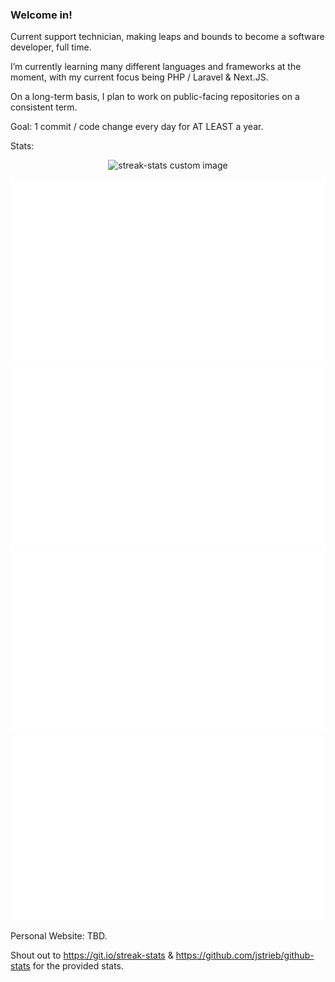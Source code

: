 ### Welcome in!

Current support technician, making leaps and bounds to become a software developer, full time.

I’m currently learning many different languages and frameworks at the moment, with my current focus being PHP / Laravel & Next.JS.

On a long-term basis, I plan to work on public-facing repositories on a consistent term.

Goal: 1 commit / code change every day for AT LEAST a year.


Stats:
<p align="center">
    <img src="https://streak-stats.demolab.com/?user=13011brett&theme=radical&hide_border=true" alt="streak-stats custom image"/>
</p>
<p align="center">
  <img src="https://raw.githubusercontent.com/13011brett/stats/master/generated/overview.svg#gh-dark-mode-only"/>
  <img src="https://raw.githubusercontent.com/13011brett/stats/master/generated/overview.svg#gh-light-mode-only"/>
  <img src="https://raw.githubusercontent.com/13011brett/stats/master/generated/languages.svg#gh-dark-mode-only"/>
  <img src="https://raw.githubusercontent.com/13011brett/stats/master/generated/languages.svg#gh-light-mode-only"/>
</p>



Personal Website: TBD.

Shout out to https://git.io/streak-stats & https://github.com/jstrieb/github-stats for the provided stats.



<!--
**13011brett/13011brett** is a ✨ _special_ ✨ repository because its `README.md` (this file) appears on your GitHub profile.

Here are some ideas to get you started:

- 🔭 I’m currently working on ...
- 🌱 I’m currently learning ...
- 👯 I’m looking to collaborate on ...
- 🤔 I’m looking for help with ...
- 💬 Ask me about ...
- 📫 How to reach me: ...
- 😄 Pronouns: ...
- ⚡ Fun fact: ...
-->
